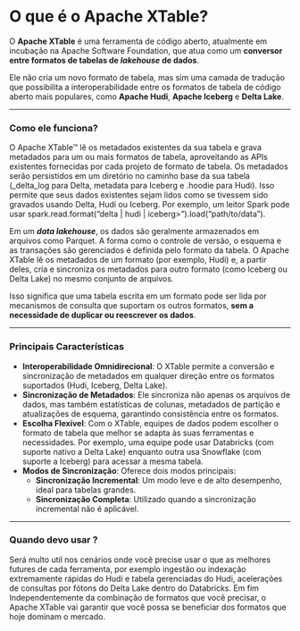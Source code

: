 
# O que é o Apache XTable?

O **Apache XTable** é uma ferramenta de código aberto, atualmente em incubação na Apache Software Foundation, que atua como um **conversor entre formatos de tabelas de _lakehouse_ de dados**.

Ele não cria um novo formato de tabela, mas sim uma camada de tradução que possibilita a interoperabilidade entre os formatos de tabela de código aberto mais populares, como **Apache Hudi**, **Apache Iceberg** e **Delta Lake**.

---

### Como ele funciona?

O Apache XTable™ lê os metadados existentes da sua tabela e grava metadados para um ou mais formatos de tabela, aproveitando as APIs existentes fornecidas por cada projeto de formato de tabela. Os metadados serão persistidos em um diretório no caminho base da sua tabela (_delta_log para Delta, metadata para Iceberg e .hoodie para Hudi). Isso permite que seus dados existentes sejam lidos como se tivessem sido gravados usando Delta, Hudi ou Iceberg. Por exemplo, um leitor Spark pode usar spark.read.format(“delta | hudi | iceberg>”).load(“path/to/data”). 

Em um **_data lakehouse_**, os dados são geralmente armazenados em arquivos como Parquet. A forma como o controle de versão, o esquema e as transações são gerenciados é definida pelo formato da tabela. O Apache XTable lê os metadados de um formato (por exemplo, Hudi) e, a partir deles, cria e sincroniza os metadados para outro formato (como Iceberg ou Delta Lake) no mesmo conjunto de arquivos.

Isso significa que uma tabela escrita em um formato pode ser lida por mecanismos de consulta que suportam os outros formatos, **sem a necessidade de duplicar ou reescrever os dados**.

---

### Principais Características

* **Interoperabilidade Omnidirecional**: O XTable permite a conversão e sincronização de metadados em qualquer direção entre os formatos suportados (Hudi, Iceberg, Delta Lake).
* **Sincronização de Metadados**: Ele sincroniza não apenas os arquivos de dados, mas também estatísticas de colunas, metadados de partição e atualizações de esquema, garantindo consistência entre os formatos.
* **Escolha Flexível**: Com o XTable, equipes de dados podem escolher o formato de tabela que melhor se adapta às suas ferramentas e necessidades. Por exemplo, uma equipe pode usar Databricks (com suporte nativo a Delta Lake) enquanto outra usa Snowflake (com suporte a Iceberg) para acessar a mesma tabela.
* **Modos de Sincronização**: Oferece dois modos principais:
    * **Sincronização Incremental**: Um modo leve e de alto desempenho, ideal para tabelas grandes.
    * **Sincronização Completa**: Utilizado quando a sincronização incremental não é aplicável.

 ---
 
### Quando devo usar ?
Será multo util nos cenários onde você precise usar o que as melhores futures de cada ferramenta, por exemplo ingestão ou indexação extremamente rápidas do Hudi e tabela gerenciadas do Hudi, acelerações de consultas por fótons do Delta Lake dentro do Databricks. Em fim Independentemente da combinação de formatos que você precisar, o Apache XTable vai garantir que você possa se beneficiar dos formatos que hoje dominam o mercado. 
